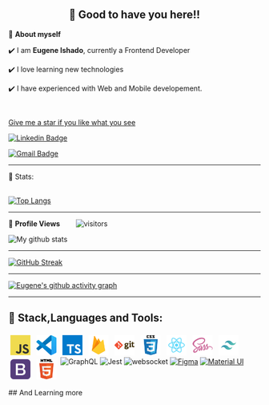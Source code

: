 <!-- README FILE CODE -->

<!-- WAKING HAND WITH GOOD TO HAVE YOU TEXT-->
<h2 align=center>👋 Good to have you here!!</h2>

<!--ABOUT ME CODE-->
🌱 **About myself**<br>

✔️ I am **Eugene Ishado**, currently a Frontend Developer <br>

✔️ I love learning new technologies<br>

✔️ I have experienced with Web and Mobile developement.<br>

<br>

<!--NOMINATION FOR STAR GIT LINK CODE-->
<a href="https://stars.github.com/nominate/">Give me a star if you like what you see</a>

<!-- SOCAIL MEDIA HANDLES -->
[![Linkedin Badge](https://img.shields.io/badge/-EugeneIshado-blue?style=flat-square&logo=Linkedin&logoColor=white&link=https://www.linkedin.com/in/eugene-ishado-30070220a/)](https://www.linkedin.com/in/Eugene44-hub/)

[![Gmail Badge](https://img.shields.io/badge/-eugeneishado44@gmail.com-c14438?style=flat-square&logo=Gmail&logoColor=white&link=mailto:eugeneishado44@gmail.com)](mailto:eugeneishado44@gmail.com)

---

<!-- STATISTICS ABOUT PROFILE -->

 📶 Stats:<br><br>

<!--  TOP LANGUAGES STATISTICS -->
 [![Top Langs](https://github-readme-stats.vercel.app/api/top-langs/?username=Eugene44-hub&theme=dark&layout=compact&align=center&width=100%)](https://github.com/anuraghazra/github-readme-stats)

 ---

<!--  PROFILES VIEWS -->
🌱 **Profile Views**&nbsp;&nbsp;&nbsp;&nbsp;&nbsp;&nbsp;&nbsp;
![visitors](https://profile-counter.glitch.me/Eugene44-hub/count.svg?align=center)

<!-- GITHUB STATISTICS -->
![My github stats](https://github-readme-stats.vercel.app/api?username=Eugene44-hub&show_icons=true&title_color=fff&icon_color=79ff97&text_color=9f9f9f&bg_color=151515&count_private=true&width=40%&align=center)

 <hr>

<!--  CONTRIBUTION AND STREAK BLOCK -->
 [![GitHub Streak](https://github-readme-streak-stats.herokuapp.com/?user=Eugene44-hub&currStreakNum=2FD3EB&fire=pink&sideLabels=F00&theme=nightowl)](https://git.io/streak-stats)

---

<!-- ACTIVITY GRAPH TRACKER -->
[![Eugene's github activity graph](https://activity-graph.herokuapp.com/graph?username=Eugene44-hub&theme=react-dark)](https://github.com/Eugene44-hub/github-readme-activity-graph)

---
  </code>
</p>

## 🧰 Stack,Languages and Tools:
<p align="">

<img src="https://raw.githubusercontent.com/github/explore/80688e429a7d4ef2fca1e82350fe8e3517d3494d/topics/javascript/javascript.png" alt="Javascript" height="40" style="vertical-align:top; margin:4px">
<img src="https://raw.githubusercontent.com/github/explore/80688e429a7d4ef2fca1e82350fe8e3517d3494d/topics/visual-studio-code/visual-studio-code.png" alt="VS Code" height="40" style="vertical-align:top; margin:4px">
 
  <img src="https://raw.githubusercontent.com/github/explore/80688e429a7d4ef2fca1e82350fe8e3517d3494d/topics/typescript/typescript.png" alt="VS Code" height="40" style="vertical-align:top; margin:4px">

  <img src="https://raw.githubusercontent.com/github/explore/80688e429a7d4ef2fca1e82350fe8e3517d3494d/topics/firebase/firebase.png" alt="VS Code" height="40" style="vertical-align:top; margin:4px">
  <img src="https://raw.githubusercontent.com/github/explore/80688e429a7d4ef2fca1e82350fe8e3517d3494d/topics/git/git.png" alt="VS Code" height="40" style="vertical-align:top; margin:4px">
    <img src="https://raw.githubusercontent.com/github/explore/80688e429a7d4ef2fca1e82350fe8e3517d3494d/topics/css/css.png" alt="cpp" height="40"
style="vertical-align:top; margin: 4px">
  <img src="https://raw.githubusercontent.com/github/explore/80688e429a7d4ef2fca1e82350fe8e3517d3494d/topics/react/react.png" alt="cpp" height="40"
style="vertical-align:top; margin: 4px">
 <img src="https://raw.githubusercontent.com/github/explore/80688e429a7d4ef2fca1e82350fe8e3517d3494d/topics/sass/sass.png" alt="cpp" height="40"
style="vertical-align:top; margin: 4px">
 <img src="https://raw.githubusercontent.com/github/explore/80688e429a7d4ef2fca1e82350fe8e3517d3494d/topics/tailwind/tailwind.png" alt="cpp" height="40"
style="vertical-align:top; margin: 4px">
 <img src="https://raw.githubusercontent.com/github/explore/80688e429a7d4ef2fca1e82350fe8e3517d3494d/topics/bootstrap/bootstrap.png" alt="cpp" height="40"
style="vertical-align:top; margin: 4px">
<img src="https://raw.githubusercontent.com/github/explore/80688e429a7d4ef2fca1e82350fe8e3517d3494d/topics/html/html.png" alt="cpp" height="40"
style="vertical-align:top; margin: 4px">
<img src="https://raw.githubusercontent.com/danielcranney/readme-generator/main/public/icons/skills/graphql-colored.svg" width="40" height="40" alt="GraphQL" />
<img src="https://iconape.com/wp-content/png_logo_vector/jest-logo.png" width="40" height="40" alt="Jest" />
<img src="https://pbs.twimg.com/media/Ex9qGEFVIAcd_s-.png" width="40" height="40" alt="websocket" />
<a href="https://www.figma.com/" target="_blank" rel="noreferrer"><img src="https://raw.githubusercontent.com/danielcranney/readme-generator/main/public/icons/skills/figma-colored.svg" width="40" height="40" alt="Figma" /></a>
<a href="https://mui.com/" target="_blank" rel="noreferrer"><img src="https://raw.githubusercontent.com/danielcranney/readme-generator/main/public/icons/skills/materialui-colored.svg" width="40" height="40" alt="Material UI" /></a>
</p>



</p>
## And Learning more
<!-- 
![My github stats](https://github-readme-stats.vercel.app/api?username=Eugene44-hub&show_icons=true&title_color=fff&icon_color=79ff97&text_color=9f9f9f&bg_color=151515&count_private=true&width=40%&align=left) 
<center><img src="https://www.altalab.it/wp-content/uploads/2018/10/green-matrix-background-2560x1600-wallpaper.jpg" align="right" width="100%"></center> -->
